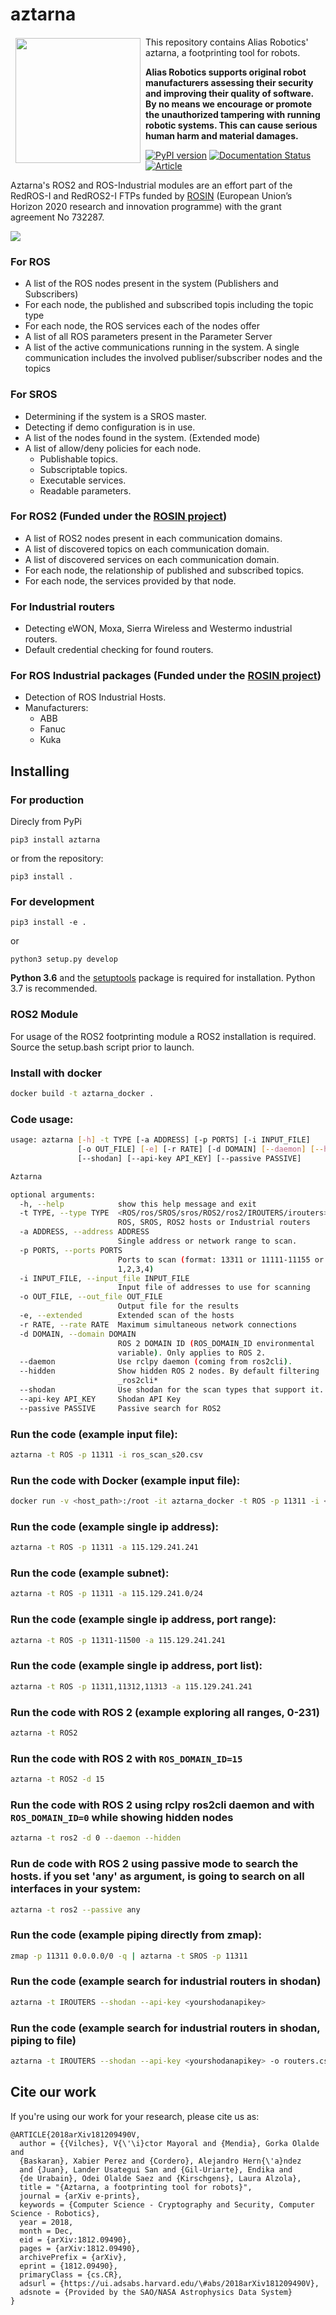 # aztarna
<a href="http://www.aliasrobotics.com"><img src="https://aliasrobotics.com/images/logo.png" align="left" hspace="8" vspace="2" width="200"></a>

This repository contains Alias Robotics' aztarna, a footprinting tool for robots.

**Alias Robotics supports original robot manufacturers assessing their security and improving their quality of software. By no means we encourage or promote the unauthorized tampering with running robotic systems. This can cause serious human harm and material damages.**

[![PyPI version](https://badge.fury.io/py/aztarna.svg)](https://badge.fury.io/py/aztarna)   [![Documentation Status](https://readthedocs.org/projects/aztarna/badge/?version=latest)](https://aztarna.readthedocs.io/en/latest/?badge=latest)    [![Article](https://img.shields.io/badge/article-arxiv%3A1812.09490-red.svg)](https://arxiv.org/pdf/1812.09490.pdf)


Aztarna's ROS2 and ROS-Industrial modules are an effort part of the RedROS-I and RedROS2-I FTPs funded by [ROSIN](http://rosin-project.eu/) (European Union’s Horizon 2020 research and innovation programme) with the grant agreement No 732287.

<img src="http://rosin-project.eu/wp-content/uploads/2017/03/Logo_ROSIN_CMYK-Website.png"/>



### For ROS
* A list of the ROS nodes present in the system (Publishers and Subscribers)
* For each node, the published and subscribed topis including the topic type
* For each node, the ROS services each of the nodes offer
* A list of all ROS parameters present in the Parameter Server
* A list of the active communications running in the system. A single communication includes the involved publiser/subscriber nodes and the topics

### For SROS
* Determining if the system is a SROS master.
* Detecting if demo configuration is in use.
* A list of the nodes found in the system. (Extended mode)
* A list of allow/deny policies for each node.
  * Publishable topics.
  * Subscriptable topics.
  * Executable services.
  * Readable parameters.  
  
### For ROS2 **(Funded under the [ROSIN project](http://rosin-project.eu/))**
* A list of ROS2 nodes present in each communication domains.
* A list of discovered topics on each communication domain.
* A list of discovered services on each communication domain.
* For each node, the relationship of published and subscribed topics.
* For each node, the services provided by that node.

### For Industrial routers
*  Detecting eWON, Moxa, Sierra Wireless and Westermo industrial routers.
*  Default credential checking for found routers.

### For ROS Industrial packages **(Funded under the [ROSIN project](http://rosin-project.eu/))**
* Detection of ROS Industrial Hosts.
* Manufacturers:
    * ABB
    * Fanuc
    * Kuka
        

## Installing
### For production
Direcly from PyPi
```
pip3 install aztarna
```
or from the repository:
```
pip3 install .
```

### For development
```
pip3 install -e .
```
or
```
python3 setup.py develop
```
**Python 3.6** and the [setuptools](https://pypi.org/project/setuptools/) package is required for installation. 
Python 3.7 is recommended.


### ROS2 Module

For usage of the ROS2 footprinting module a ROS2 installation is required. Source the setup.bash script prior to launch.

### Install with docker
```bash
docker build -t aztarna_docker .
```

### Code usage:

```bash
usage: aztarna [-h] -t TYPE [-a ADDRESS] [-p PORTS] [-i INPUT_FILE]
               [-o OUT_FILE] [-e] [-r RATE] [-d DOMAIN] [--daemon] [--hidden]
               [--shodan] [--api-key API_KEY] [--passive PASSIVE]

Aztarna

optional arguments:
  -h, --help            show this help message and exit
  -t TYPE, --type TYPE  <ROS/ros/SROS/sros/ROS2/ros2/IROUTERS/irouters> Scan
                        ROS, SROS, ROS2 hosts or Industrial routers
  -a ADDRESS, --address ADDRESS
                        Single address or network range to scan.
  -p PORTS, --ports PORTS
                        Ports to scan (format: 13311 or 11111-11155 or
                        1,2,3,4)
  -i INPUT_FILE, --input_file INPUT_FILE
                        Input file of addresses to use for scanning
  -o OUT_FILE, --out_file OUT_FILE
                        Output file for the results
  -e, --extended        Extended scan of the hosts
  -r RATE, --rate RATE  Maximum simultaneous network connections
  -d DOMAIN, --domain DOMAIN
                        ROS 2 DOMAIN ID (ROS_DOMAIN_ID environmental
                        variable). Only applies to ROS 2.
  --daemon              Use rclpy daemon (coming from ros2cli).
  --hidden              Show hidden ROS 2 nodes. By default filtering
                        _ros2cli*
  --shodan              Use shodan for the scan types that support it.
  --api-key API_KEY     Shodan API Key
  --passive PASSIVE     Passive search for ROS2
```

### Run the code (example input file):

```bash
aztarna -t ROS -p 11311 -i ros_scan_s20.csv
```

### Run the code with Docker (example input file):
```bash
docker run -v <host_path>:/root -it aztarna_docker -t ROS -p 11311 -i <input_file>
```

### Run the code (example single ip address):

```bash
aztarna -t ROS -p 11311 -a 115.129.241.241
```

### Run the code (example subnet):

```bash
aztarna -t ROS -p 11311 -a 115.129.241.0/24
```

### Run the code (example single ip address, port range):

```bash
aztarna -t ROS -p 11311-11500 -a 115.129.241.241
```

### Run the code (example single ip address, port list):

```bash
aztarna -t ROS -p 11311,11312,11313 -a 115.129.241.241
```

### Run the code with ROS 2 (example exploring all ranges, 0-231)

```bash
aztarna -t ROS2
```

### Run the code with ROS 2 with `ROS_DOMAIN_ID=15`

```bash
aztarna -t ROS2 -d 15
```

### Run the code with ROS 2 using rclpy ros2cli daemon and with `ROS_DOMAIN_ID=0` while showing hidden nodes

```bash
aztarna -t ros2 -d 0 --daemon --hidden
```

### Run de code with ROS 2 using passive mode to search the hosts. if you set 'any' as argument, is going to search on all interfaces in your system:

```bash
aztarna -t ros2 --passive any
```

### Run the code (example piping directly from zmap):

```bash
zmap -p 11311 0.0.0.0/0 -q | aztarna -t SROS -p 11311
```

### Run the code (example search for industrial routers in shodan)
```bash
aztarna -t IROUTERS --shodan --api-key <yourshodanapikey>
```

### Run the code (example search for industrial routers in shodan, piping to file)
```bash
aztarna -t IROUTERS --shodan --api-key <yourshodanapikey> -o routers.csv
```
## Cite our work
If you're using our work for your research, please cite us as:
```
@ARTICLE{2018arXiv181209490V,
  author = {{Vilches}, V{\'\i}ctor Mayoral and {Mendia}, Gorka Olalde and
  {Baskaran}, Xabier Perez and {Cordero}, Alejandro Hern{\'a}ndez
  and {Juan}, Lander Usategui San and {Gil-Uriarte}, Endika and
  {de Urabain}, Odei Olalde Saez and {Kirschgens}, Laura Alzola},
  title = "{Aztarna, a footprinting tool for robots}",
  journal = {arXiv e-prints},
  keywords = {Computer Science - Cryptography and Security, Computer Science - Robotics},
  year = 2018,
  month = Dec,
  eid = {arXiv:1812.09490},
  pages = {arXiv:1812.09490},
  archivePrefix = {arXiv},
  eprint = {1812.09490},
  primaryClass = {cs.CR},
  adsurl = {https://ui.adsabs.harvard.edu/\#abs/2018arXiv181209490V},
  adsnote = {Provided by the SAO/NASA Astrophysics Data System}
}
```

